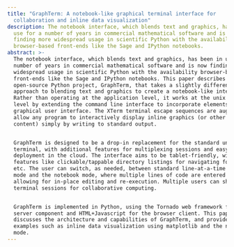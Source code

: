 ```yaml
---
title: "GraphTerm: A notebook-like graphical terminal interface for
  collaboration and inline data visualization"
description: The notebook interface, which blends text and graphics, has been in
  use for a number of years in commercial mathematical software and is now
  finding more widespread usage in scientific Python with the availability
  browser-based front-ends like the Sage and IPython notebooks.
abstract: >-
  The notebook interface, which blends text and graphics, has been in use for a
  number of years in commercial mathematical software and is now finding more
  widespread usage in scientific Python with the availability browser-based
  front-ends like the Sage and IPython notebooks. This paper describes a new
  open-source Python project, GraphTerm, that takes a slightly different
  approach to blending text and graphics to create a notebook-like interface.
  Rather than operating at the application level, it works at the unix shell
  level by extending the command line interface to incorporate elements of the
  graphical user interface. The XTerm terminal escape sequences are augmented to
  allow any program to interactively display inline graphics (or other HTML
  content) simply by writing to standard output.


  GraphTerm is designed to be a drop-in replacement for the standard unix
  terminal, with additional features for multiplexing sessions and easy
  deployment in the cloud. The interface aims to be tablet-friendly, with
  features like clickable/tappable directory listings for navigating folders
  etc. The user can switch, as needed, between standard line-at-a-time shell
  mode and the notebook mode, where multiple lines of code are entered in cells,
  allowing for in-place editing and re-execution. Multiple users can share
  terminal sessions for collaborative computing.


  GraphTerm is implemented in Python, using the Tornado web framework for the
  server component and HTML+Javascript for the browser client. This paper
  discusses the architecture and capabilities of GraphTerm, and provides usage
  examples such as inline data visualization using matplotlib and the notebook
  mode.
---
```


